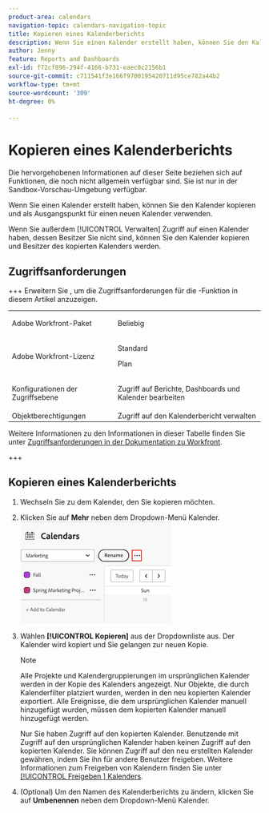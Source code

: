 ```yaml
---
product-area: calendars
navigation-topic: calendars-navigation-topic
title: Kopieren eines Kalenderberichts
description: Wenn Sie einen Kalender erstellt haben, können Sie den Kalender kopieren und als Ausgangspunkt für einen neuen Kalender verwenden.
author: Jenny
feature: Reports and Dashboards
exl-id: f72cf896-294f-4166-b731-eaec0c2156b1
source-git-commit: c711541f3e166f9700195420711d95ce782a44b2
workflow-type: tm+mt
source-wordcount: '309'
ht-degree: 0%

---
```


# Kopieren eines Kalenderberichts

<span class="preview">Die hervorgehobenen Informationen auf dieser Seite beziehen sich auf Funktionen, die noch nicht allgemein verfügbar sind. Sie ist nur in der Sandbox-Vorschau-Umgebung verfügbar.</span>

Wenn Sie einen Kalender erstellt haben, können Sie den Kalender kopieren und als Ausgangspunkt für einen neuen Kalender verwenden.

Wenn Sie außerdem [!UICONTROL Verwalten] Zugriff auf einen Kalender haben, dessen Besitzer Sie nicht sind, können Sie den Kalender kopieren und Besitzer des kopierten Kalenders werden.

## Zugriffsanforderungen

+++ Erweitern Sie , um die Zugriffsanforderungen für die -Funktion in diesem Artikel anzuzeigen.

<table style="table-layout:auto"> 
 <col> 
 </col> 
 <col> 
 </col> 
 <tbody> 
  <tr> 
   <td role="rowheader">Adobe Workfront-Paket</td> 
   <td> <p>Beliebig</p> </td> 
  </tr> 
  <tr> 
   <td role="rowheader">Adobe Workfront-Lizenz</td> 
   <td><p>Standard</p>
       <p>Plan</p></td> 
  </tr> 
  <tr> 
   <td role="rowheader">Konfigurationen der Zugriffsebene</td> 
   <td> <p> Zugriff auf Berichte, Dashboards und Kalender bearbeiten</p></td> 
  </tr> 
  <tr> 
   <td role="rowheader">Objektberechtigungen</td> 
   <td>Zugriff auf den Kalenderbericht verwalten</td> 
  </tr> 
 </tbody> 
</table>

Weitere Informationen zu den Informationen in dieser Tabelle finden Sie unter [Zugriffsanforderungen in der Dokumentation zu Workfront](/help/quicksilver/administration-and-setup/add-users/access-levels-and-object-permissions/access-level-requirements-in-documentation.md).

+++


## Kopieren eines Kalenderberichts

1. Wechseln Sie zu dem Kalender, den Sie kopieren möchten.
1. Klicken Sie auf **Mehr** neben dem Dropdown-Menü Kalender.
   ![Menü „Kalender Mehr“](assets/more-menu-calendar.png)

1. Wählen **[!UICONTROL Kopieren]** aus der Dropdownliste aus. Der Kalender wird kopiert und Sie gelangen zur neuen Kopie.


   >[!NOTE]
   >
   >Alle Projekte und Kalendergruppierungen im ursprünglichen Kalender werden in der Kopie des Kalenders angezeigt. Nur Objekte, die durch Kalenderfilter platziert wurden, werden in den neu kopierten Kalender exportiert. Alle Ereignisse, die dem ursprünglichen Kalender manuell hinzugefügt wurden, müssen dem kopierten Kalender manuell hinzugefügt werden.
   >
   >Nur Sie haben Zugriff auf den kopierten Kalender. Benutzende mit Zugriff auf den ursprünglichen Kalender haben keinen Zugriff auf den kopierten Kalender. Sie können Zugriff auf den neu erstellten Kalender gewähren, indem Sie ihn für andere Benutzer freigeben. Weitere Informationen zum Freigeben von Kalendern finden Sie unter [[!UICONTROL Freigeben ] Kalenders](../../../reports-and-dashboards/reports/calendars/share-a-calendar-report.md).

1. (Optional) Um den Namen des Kalenderberichts zu ändern, klicken Sie auf **Umbenennen** neben dem Dropdown-Menü Kalender.
